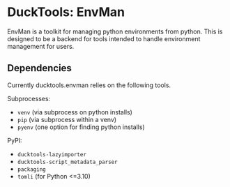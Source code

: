 # DuckTools: EnvMan #

EnvMan is a toolkit for managing python environments from python. This is designed to be
a backend for tools intended to handle environment management for users.

## Dependencies ##

Currently ducktools.envman relies on the following tools.

Subprocesses:
* `venv` (via subprocess on python installs)
* `pip` (via subprocess within a venv)
* `pyenv` (one option for finding python installs)

PyPI: 
* `ducktools-lazyimporter`
* `ducktools-script_metadata_parser`
* `packaging`
* `tomli` (for Python <=3.10)
